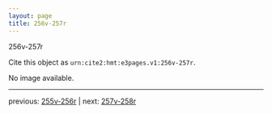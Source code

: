 ```yaml
---
layout: page
title: 256v-257r
---
```


256v-257r

Cite this object as `urn:cite2:hmt:e3pages.v1:256v-257r`.

No image available. 



---

previous: [255v-256r](../255v-256r/) | next: [257v-258r](../257v-258r/)